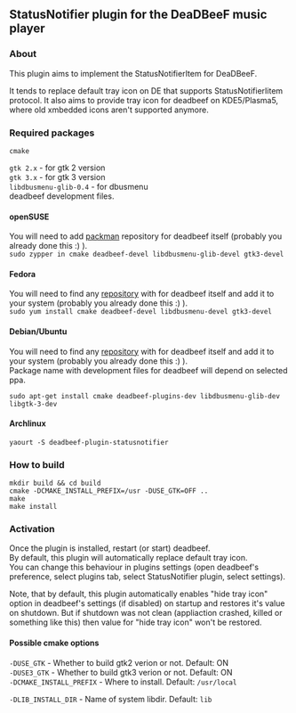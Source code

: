 ## StatusNotifier plugin for the DeaDBeeF music player

### About

This plugin aims to implement the StatusNotifierItem for DeaDBeeF.

It tends to replace default tray icon on DE that supports StatusNotifierIitem protocol.
It also aims to provide tray icon for deadbeef on KDE5/Plasma5, where old xmbedded icons aren't supported anymore.

### Required packages
`cmake`

`gtk 2.x` - for gtk 2 version  
`gtk 3.x` - for gtk 3 version  
`libdbusmenu-glib-0.4` - for dbusmenu  
deadbeef development files. 

#### openSUSE
You will need to add [packman](http://packman.links2linux.org/) repository for deadbeef itself (probably you already done this :) ).  
`sudo zypper in cmake deadbeef-devel libdbusmenu-glib-devel gtk3-devel`

#### Fedora
You will need to find any [repository](https://copr.fedorainfracloud.org/coprs/fulltext/?fulltext=deadbeef) with for deadbeef itself and add it to your system (probably you already done this :) ).  
`sudo yum install cmake deadbeef-devel libdbusmenu-devel gtk3-devel`

#### Debian/Ubuntu
You will need to find any [repository](https://launchpad.net/+search?field.text=deadbeef) with for deadbeef itself and add it to your system (probably you already done this :) ).  
Package name with development files for deadbeef will depend on selected ppa.  

`sudo apt-get install cmake deadbeef-plugins-dev libdbusmenu-glib-dev libgtk-3-dev`

#### Archlinux

`yaourt -S deadbeef-plugin-statusnotifier`

### How to build

	mkdir build && cd build
	cmake -DCMAKE_INSTALL_PREFIX=/usr -DUSE_GTK=OFF ..
	make
	make install

### Activation

Once the plugin is installed, restart (or start) deadbeef.  
By default, this plugin will automatically replace default tray icon.  
You can change this behaviour in plugins settings (open deadbeef's preference, select plugins tab,
select StatusNotifier plugin, select settings).  
  
Note, that by default, this plugin automatically enables "hide tray icon" option in deadbeef's settings (if disabled)
on startup and restores it's value on shutdown. But if shutdown was not clean (appliaction crashed, killed or something like this)
then value for "hide tray icon" won't be restored.

#### Possible cmake options

`-DUSE_GTK` - Whether to build gtk2 verion or not. Default: ON  
`-DUSE3_GTK` - Whether to build gtk3 verion or not. Default: ON  
`-DCMAKE_INSTALL_PREFIX` - Where to install. Default: `/usr/local`

`-DLIB_INSTALL_DIR` - Name of system libdir. Default: `lib`  
